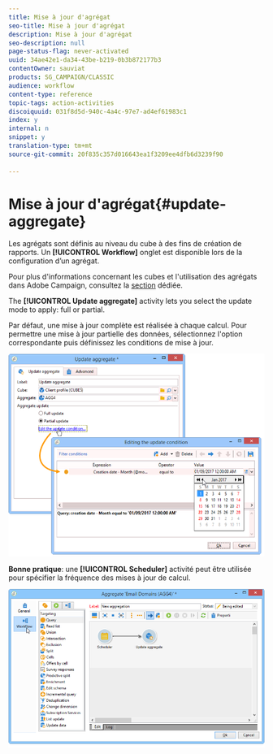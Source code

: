 ```yaml
---
title: Mise à jour d'agrégat
seo-title: Mise à jour d'agrégat
description: Mise à jour d'agrégat
seo-description: null
page-status-flag: never-activated
uuid: 34ae42e1-da34-43be-b219-0b3b872177b3
contentOwner: sauviat
products: SG_CAMPAIGN/CLASSIC
audience: workflow
content-type: reference
topic-tags: action-activities
discoiquuid: 031f8d5d-940c-4a4c-97e7-ad4ef61983c1
index: y
internal: n
snippet: y
translation-type: tm+mt
source-git-commit: 20f835c357d016643ea1f3209ee4dfb6d3239f90

---
```



# Mise à jour d&#39;agrégat{#update-aggregate}

Les agrégats sont définis au niveau du cube à des fins de création de rapports. Un **[!UICONTROL Workflow]** onglet est disponible lors de la configuration d’un agrégat.

Pour plus d&#39;informations concernant les cubes et l&#39;utilisation des agrégats dans Adobe Campaign, consultez la [section](../../reporting/using/concepts-and-methodology.md#calculating-and-using-aggregates) dédiée.

The **[!UICONTROL Update aggregate]** activity lets you select the update mode to apply: full or partial.

Par défaut, une mise à jour complète est réalisée à chaque calcul. Pour permettre une mise à jour partielle des données, sélectionnez l&#39;option correspondante puis définissez les conditions de mise à jour.

![](assets/s_advuser_cube_agregate_05.png)

**Bonne pratique**: une **[!UICONTROL Scheduler]** activité peut être utilisée pour spécifier la fréquence des mises à jour de calcul.

![](assets/s_advuser_cube_agregate_04.png)

